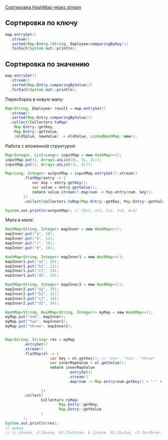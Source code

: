 <a href="https://for-each.dev/lessons/b/-java-hashmap-sort#5-%D0%B8%D1%81%D0%BF%D0%BE%D0%BB%D1%8C%D0%B7%D0%BE%D0%B2%D0%B0%D0%BD%D0%B8%D0%B5-%D0%BB%D1%8F%D0%BC%D0%B1%D0%B4%D0%B0-%D0%B2%D1%8B%D1%80%D0%B0%D0%B6%D0%B5%D0%BD%D0%B8%D0%B9-%D0%B8-%D0%BF%D0%BE%D1%82%D0%BE%D0%BA%D0%BE%D0%B2">Сортировка HashMap через stream</a>

## Сортировка по ключу

```java
map.entrySet()
  .stream()
  .sorted(Map.Entry.<String, Employee>comparingByKey())
  .forEach(System.out::println);
```

## Сортировка по значению

```java
map.entrySet()
  .stream()
  .sorted(Map.Entry.comparingByValue())
  .forEach(System.out::println);
```

Пересборка в новую мапу:
```java
Map<String, Employee> result = map.entrySet()
  .stream()
  .sorted(Map.Entry.comparingByValue())
  .collect(Collectors.toMap(
    Map.Entry::getKey, 
    Map.Entry::getValue, 
    (oldValue, newValue) -> oldValue, LinkedHashMap::new));
```

Работа с вложенной структурой:
```java
Map<Integer, List<Long>> inputMap = new HashMap<>();
inputMap.put(1, Arrays.asList(0L, 1L, 2L));
inputMap.put(2, Arrays.asList(3L, 4L));

Map<Long, Integer> outputMap = inputMap.entrySet().stream()
        .flatMap(entry -> {
            var key = entry.getKey();
            var value = entry.getValue();
            return value.stream().map(num -> Map.entry(num, key));
        })
        .collect(Collectors.toMap(Map.Entry::getKey, Map.Entry::getValue));

System.out.println(outputMap); // {0=1, 1=1, 2=1, 3=2, 4=2}
```

Мапа в мапе:
```java
HashMap<String, Integer> mapInner = new HashMap<>();
mapInner.put("a", 10);
mapInner.put("b", 12);
mapInner.put("c", 14);
mapInner.put("d", 16);

HashMap<String, Integer> mapInner1 = new HashMap<>();
mapInner1.put("a1", 20);
mapInner1.put("b1", 22);
mapInner1.put("c1", 24);
mapInner1.put("d1", 26);

HashMap<String, Integer> mapInner2 = new HashMap<>();
mapInner2.put("a2", 30);
mapInner2.put("b2", 32);
mapInner2.put("c2", 34);
mapInner2.put("d2", 36);

HashMap<String, HashMap<String, Integer>> myMap = new HashMap<>();
myMap.put("one", mapInner);
myMap.put("two", mapInner1);
myMap.put("three", mapInner2);


Map<String, String> res = myMap
        .entrySet()
        .stream()
        .flatMap(el -> {
                    var key = el.getKey(); // "one", "two", "three"
                    var innerMapValue = el.getValue();
                    return innerMapValue
                            .entrySet()
                            .stream()
                            .map(num -> Map.entry(num.getKey() + "-" + num.getValue(), key));

                })
        .collect(
                Collectors.toMap(
                        Map.Entry::getKey,
                        Map.Entry::getValue
                )
        );
System.out.println(res);
// вывод
// {c-14=one, d-16=one, b2-32=three, b-12=one, b1-22=two, c2-34=three, a1-20=two, a-10=one, a2-30=three, d2-36=three, c1-24=two, d1-26=two}
```
